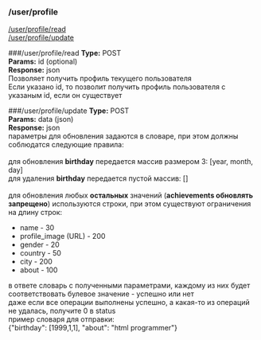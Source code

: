 ### /user/profile
<a href="#userprofileread">/user/profile/read</a><br/>
<a href="#userprofileupdate">/user/profile/update</a><br/>

###/user/profile/read
**Type:** POST<br/>
**Params:** id (optional)<br/>
**Response:** json<br/>
Позволяет получить профиль текущего пользователя<br/>
Если указано id, то позволит получить профиль пользователя с указаным id, если он существует<br/>

###/user/profile/update
**Type:** POST<br/>
**Params:** data (json)<br/>
**Response:** json<br/>
параметры для обновления задаются в словаре, при этом должны соблюдатся следующие правила:<br/><br/>
для обновления **birthday** передается массив размером 3: [year, month, day]<br/>
для удаления **birthday** передается пустой массив: []<br/><br/>
для обновления любых **остальных** значений (**achievements обновлять запрещено**) используются строки, при этом существуют ограничения на длину строк:
* name - 30
* profile_image (URL) - 200
* gender - 20
* country - 50
* сity - 200
* about - 100

в ответе словарь с полученными параметрами, каждому из них будет соответствовать булевое значение - успешно или нет<br/>
даже если все операции выполнены успешно, а какая-то из операций не удалась, получите 0 в status<br/>
пример словаря для отправки:<br/>
{"birthday": [1999,1,1], "about": "html programmer"}